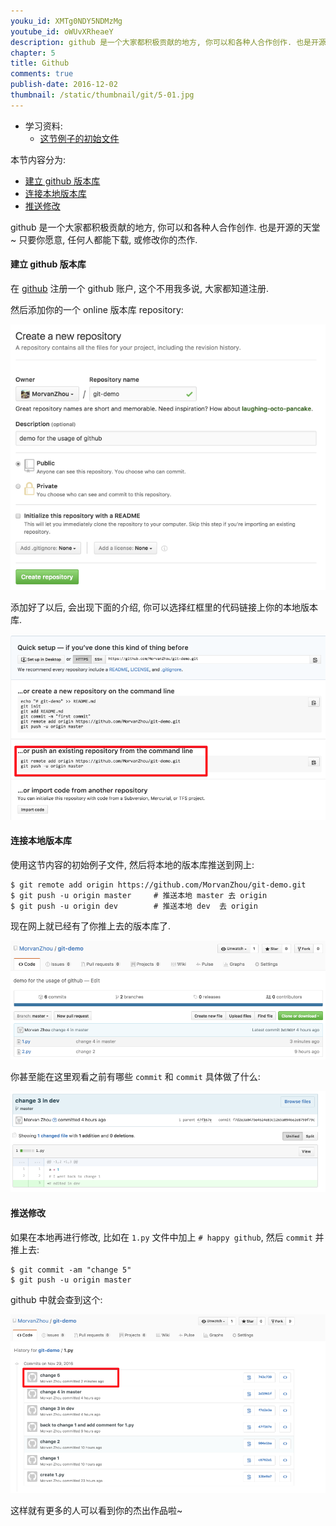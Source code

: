 ```yaml
---
youku_id: XMTg0NDY5NDMzMg
youtube_id: oWUvXRheaeY
description: github 是一个大家都积极贡献的地方, 你可以和各种人合作创作. 也是开源的天堂~ 只要你愿意, 任何人都能下载, 或修改你的杰作.
chapter: 5
title: Github
comments: true
publish-date: 2016-12-02
thumbnail: /static/thumbnail/git/5-01.jpg
---
```

* 学习资料:
  * [这节例子的初始文件](https://github.com/MorvanZhou/tutorials/blob/master/gitTUT/for_gitTUT_5-1.zip?raw=true)
  
本节内容分为:
  
* [建立 github 版本库](#github-repository)
* [连接本地版本库](#link)
* [推送修改](#push-change)

github 是一个大家都积极贡献的地方, 你可以和各种人合作创作. 也是开源的天堂~
只要你愿意, 任何人都能下载, 或修改你的杰作.

<h4 class="tut-h4-pad" id="github-repository">建立 github 版本库</h4>

在 [github](https://github.com/) 注册一个 github 账户, 这个不用我多说, 大家都知道注册.

然后添加你的一个 online 版本库 repository:
 
<img class="course-image" src="/static/results/git/5-1-1.png">

添加好了以后, 会出现下面的介绍, 你可以选择红框里的代码链接上你的本地版本库.

<img class="course-image" src="/static/results/git/5-1-2.png">

<h4 class="tut-h4-pad" id="link">连接本地版本库</h4>

使用这节内容的初始例子文件, 然后将本地的版本库推送到网上:

```shell
$ git remote add origin https://github.com/MorvanZhou/git-demo.git
$ git push -u origin master     # 推送本地 master 去 origin
$ git push -u origin dev        # 推送本地 dev  去 origin
```

现在网上就已经有了你推上去的版本库了.

<img class="course-image" src="/static/results/git/5-1-3.png">

你甚至能在这里观看之前有哪些 `commit` 和 `commit` 具体做了什么:

<img class="course-image" src="/static/results/git/5-1-4.png">


<h4 class="tut-h4-pad" id="push-change">推送修改</h4>

如果在本地再进行修改, 比如在 `1.py` 文件中加上 `# happy github`,
然后 `commit` 并推上去:

```shell
$ git commit -am "change 5"
$ git push -u origin master
```

github 中就会查到这个:

<img class="course-image" src="/static/results/git/5-1-5.png">

这样就有更多的人可以看到你的杰出作品啦~